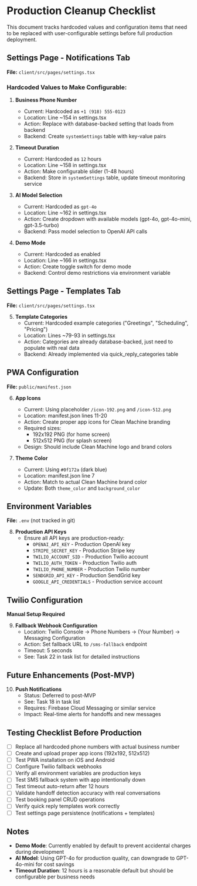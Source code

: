 # Production Cleanup Checklist

This document tracks hardcoded values and configuration items that need to be replaced with user-configurable settings before full production deployment.

## Settings Page - Notifications Tab
**File:** `client/src/pages/settings.tsx`

### Hardcoded Values to Make Configurable:

1. **Business Phone Number**
   - Current: Hardcoded as `+1 (918) 555-0123`
   - Location: Line ~154 in settings.tsx
   - Action: Replace with database-backed setting that loads from backend
   - Backend: Create `systemSettings` table with key-value pairs

2. **Timeout Duration**
   - Current: Hardcoded as `12` hours
   - Location: Line ~158 in settings.tsx  
   - Action: Make configurable slider (1-48 hours)
   - Backend: Store in `systemSettings` table, update timeout monitoring service

3. **AI Model Selection**
   - Current: Hardcoded as `gpt-4o`
   - Location: Line ~162 in settings.tsx
   - Action: Create dropdown with available models (gpt-4o, gpt-4o-mini, gpt-3.5-turbo)
   - Backend: Pass model selection to OpenAI API calls

4. **Demo Mode**
   - Current: Hardcoded as enabled
   - Location: Line ~166 in settings.tsx
   - Action: Create toggle switch for demo mode
   - Backend: Control demo restrictions via environment variable

## Settings Page - Templates Tab
**File:** `client/src/pages/settings.tsx`

5. **Template Categories**
   - Current: Hardcoded example categories ("Greetings", "Scheduling", "Pricing")
   - Location: Lines ~79-93 in settings.tsx
   - Action: Categories are already database-backed, just need to populate with real data
   - Backend: Already implemented via quick_reply_categories table

## PWA Configuration
**File:** `public/manifest.json`

6. **App Icons**
   - Current: Using placeholder `/icon-192.png` and `/icon-512.png`
   - Location: manifest.json lines 11-20
   - Action: Create proper app icons for Clean Machine branding
   - Required sizes:
     - 192x192 PNG (for home screen)
     - 512x512 PNG (for splash screen)
   - Design: Should include Clean Machine logo and brand colors

7. **Theme Color**
   - Current: Using `#0f172a` (dark blue)
   - Location: manifest.json line 7
   - Action: Match to actual Clean Machine brand color
   - Update: Both `theme_color` and `background_color`

## Environment Variables
**File:** `.env` (not tracked in git)

8. **Production API Keys**
   - Ensure all API keys are production-ready:
     - `OPENAI_API_KEY` - Production OpenAI key
     - `STRIPE_SECRET_KEY` - Production Stripe key  
     - `TWILIO_ACCOUNT_SID` - Production Twilio account
     - `TWILIO_AUTH_TOKEN` - Production Twilio auth
     - `TWILIO_PHONE_NUMBER` - Production Twilio number
     - `SENDGRID_API_KEY` - Production SendGrid key
     - `GOOGLE_API_CREDENTIALS` - Production service account

## Twilio Configuration
**Manual Setup Required**

9. **Fallback Webhook Configuration**
   - Location: Twilio Console → Phone Numbers → (Your Number) → Messaging Configuration
   - Action: Set fallback URL to `/sms-fallback` endpoint
   - Timeout: 5 seconds
   - See: Task 22 in task list for detailed instructions

## Future Enhancements (Post-MVP)

10. **Push Notifications**
    - Status: Deferred to post-MVP
    - See: Task 18 in task list
    - Requires: Firebase Cloud Messaging or similar service
    - Impact: Real-time alerts for handoffs and new messages

## Testing Checklist Before Production

- [ ] Replace all hardcoded phone numbers with actual business number
- [ ] Create and upload proper app icons (192x192, 512x512)
- [ ] Test PWA installation on iOS and Android
- [ ] Configure Twilio fallback webhooks
- [ ] Verify all environment variables are production keys
- [ ] Test SMS fallback system with app intentionally down
- [ ] Test timeout auto-return after 12 hours
- [ ] Validate handoff detection accuracy with real conversations
- [ ] Test booking panel CRUD operations
- [ ] Verify quick reply templates work correctly
- [ ] Test settings page persistence (notifications + templates)

## Notes

- **Demo Mode**: Currently enabled by default to prevent accidental charges during development
- **AI Model**: Using GPT-4o for production quality, can downgrade to GPT-4o-mini for cost savings
- **Timeout Duration**: 12 hours is a reasonable default but should be configurable per business needs
